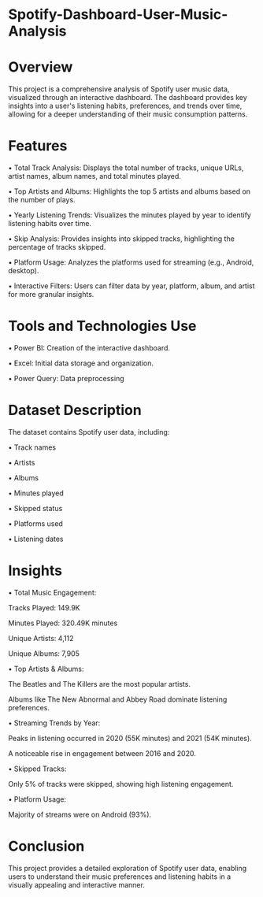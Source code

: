# Spotify-Dashboard-User-Music-Analysis

# Overview

This project is a comprehensive analysis of Spotify user music data, visualized through an interactive dashboard. The dashboard provides key insights into a user's listening habits, preferences, and trends over time, allowing for a deeper understanding of their music consumption patterns.

# Features

•	Total Track Analysis: Displays the total number of tracks, unique URLs, artist names, album names, and total minutes played.

•	Top Artists and Albums: Highlights the top 5 artists and albums based on the number of plays.

•	Yearly Listening Trends: Visualizes the minutes played by year to identify listening habits over time.

•	Skip Analysis: Provides insights into skipped tracks, highlighting the percentage of tracks skipped.

•	Platform Usage: Analyzes the platforms used for streaming (e.g., Android, desktop).

•	Interactive Filters: Users can filter data by year, platform, album, and artist for more granular insights.

# Tools and Technologies Use

•	Power BI: Creation of the interactive dashboard.

•	Excel: Initial data storage and organization.

•	Power Query: Data preprocessing 


# Dataset Description

The dataset contains Spotify user data, including:

•	Track names

•	Artists

•	Albums

•	Minutes played

•	Skipped status

•	Platforms used

•	Listening dates


# Insights

•	Total Music Engagement:

Tracks Played: 149.9K

Minutes Played: 320.49K minutes

Unique Artists: 4,112

Unique Albums: 7,905

•	Top Artists & Albums:

The Beatles and The Killers are the most popular artists.

Albums like The New Abnormal and Abbey Road dominate listening preferences.

•	Streaming Trends by Year:

Peaks in listening occurred in 2020 (55K minutes) and 2021 (54K minutes).

A noticeable rise in engagement between 2016 and 2020.

•	Skipped Tracks:

Only 5% of tracks were skipped, showing high listening engagement.

•	Platform Usage:

Majority of streams were on Android (93%).



   
# Conclusion

This project provides a detailed exploration of Spotify user data, enabling users to understand their music preferences and listening habits in a visually appealing and interactive manner.
